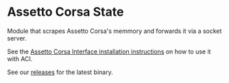 # Assetto Corsa State
Module that scrapes Assetto Corsa's memmory and forwards it via a socket server.

See the [Assetto Corsa Interface installation instructions](https://github.com/Adelaide-Autonomous-Racing-Kit/ac-interface?tab=readme-ov-file#installation) on how to use it with ACI. 

See our [releases](https://github.com/Adelaide-Autonomous-Racing-Kit/ac-state/releases) for the latest binary.
